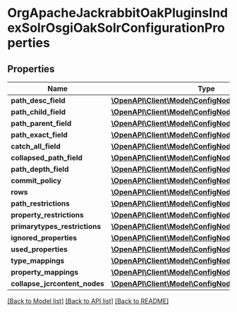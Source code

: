 # OrgApacheJackrabbitOakPluginsIndexSolrOsgiOakSolrConfigurationProperties

## Properties
Name | Type | Description | Notes
------------ | ------------- | ------------- | -------------
**path_desc_field** | [**\OpenAPI\Client\Model\ConfigNodePropertyString**](ConfigNodePropertyString.md) |  | [optional] 
**path_child_field** | [**\OpenAPI\Client\Model\ConfigNodePropertyString**](ConfigNodePropertyString.md) |  | [optional] 
**path_parent_field** | [**\OpenAPI\Client\Model\ConfigNodePropertyString**](ConfigNodePropertyString.md) |  | [optional] 
**path_exact_field** | [**\OpenAPI\Client\Model\ConfigNodePropertyString**](ConfigNodePropertyString.md) |  | [optional] 
**catch_all_field** | [**\OpenAPI\Client\Model\ConfigNodePropertyString**](ConfigNodePropertyString.md) |  | [optional] 
**collapsed_path_field** | [**\OpenAPI\Client\Model\ConfigNodePropertyString**](ConfigNodePropertyString.md) |  | [optional] 
**path_depth_field** | [**\OpenAPI\Client\Model\ConfigNodePropertyString**](ConfigNodePropertyString.md) |  | [optional] 
**commit_policy** | [**\OpenAPI\Client\Model\ConfigNodePropertyDropDown**](ConfigNodePropertyDropDown.md) |  | [optional] 
**rows** | [**\OpenAPI\Client\Model\ConfigNodePropertyInteger**](ConfigNodePropertyInteger.md) |  | [optional] 
**path_restrictions** | [**\OpenAPI\Client\Model\ConfigNodePropertyBoolean**](ConfigNodePropertyBoolean.md) |  | [optional] 
**property_restrictions** | [**\OpenAPI\Client\Model\ConfigNodePropertyBoolean**](ConfigNodePropertyBoolean.md) |  | [optional] 
**primarytypes_restrictions** | [**\OpenAPI\Client\Model\ConfigNodePropertyBoolean**](ConfigNodePropertyBoolean.md) |  | [optional] 
**ignored_properties** | [**\OpenAPI\Client\Model\ConfigNodePropertyArray**](ConfigNodePropertyArray.md) |  | [optional] 
**used_properties** | [**\OpenAPI\Client\Model\ConfigNodePropertyArray**](ConfigNodePropertyArray.md) |  | [optional] 
**type_mappings** | [**\OpenAPI\Client\Model\ConfigNodePropertyArray**](ConfigNodePropertyArray.md) |  | [optional] 
**property_mappings** | [**\OpenAPI\Client\Model\ConfigNodePropertyArray**](ConfigNodePropertyArray.md) |  | [optional] 
**collapse_jcrcontent_nodes** | [**\OpenAPI\Client\Model\ConfigNodePropertyBoolean**](ConfigNodePropertyBoolean.md) |  | [optional] 

[[Back to Model list]](../README.md#documentation-for-models) [[Back to API list]](../README.md#documentation-for-api-endpoints) [[Back to README]](../README.md)


